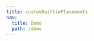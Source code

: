 ```yaml
---
title: customBuiltinPlacements
nav:
  title: Demo
  path: /demo
---
```


<code src="../examples/customBuiltinPlacements.tsx"></code>
